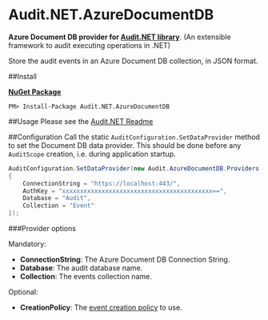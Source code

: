 # Audit.NET.AzureDocumentDB
**Azure Document DB provider for [Audit.NET library](https://github.com/thepirat000/Audit.NET)**. (An extensible framework to audit executing operations in .NET)

Store the audit events in an Azure Document DB collection, in JSON format.

##Install

**[NuGet Package](https://www.nuget.org/packages/Audit.NET.AzureDocumentDB/)**
```
PM> Install-Package Audit.NET.AzureDocumentDB
```

##Usage
Please see the [Audit.NET Readme](https://github.com/thepirat000/Audit.NET#usage)

##Configuration
Call the static `AuditConfiguration.SetDataProvider` method to set the Document DB data provider. This should be done before any `AuditScope` creation, i.e. during application startup.

```c#
AuditConfiguration.SetDataProvider(new Audit.AzureDocumentDB.Providers.AzureDbDataProvider()
{
    ConnectionString = "https://localhost:443/",
    AuthKey = "xxxxxxxxxxxxxxxxxxxxxxxxxxxxxxxxxxxxxxxxxx==",
    Database = "Audit",
    Collection = "Event"
});
```

###Provider options

Mandatory:
- **ConnectionString**: The Azure Document DB Connection String.
- **Database**: The audit database name.
- **Collection**: The events collection name.

Optional:
- **CreationPolicy**: The [event creation policy](https://github.com/thepirat000/Audit.NET#event-creation-policy) to use.
